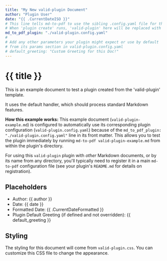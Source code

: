 ```yaml
---
title: "My New valid-plugin Document"
author: "Plugin User"
date: "{{ .CurrentDateISO }}"
# This line tells md-to-pdf to use the sibling .config.yaml file for this specific document.
# When 'plugin create' runs, 'valid-plugin' here will be replaced with the new plugin's name.
md_to_pdf_plugin: "./valid-plugin.config.yaml"
#
# Add any other parameters your plugin might expect or use by default
# from its params section in valid-plugin.config.yaml
# default_greeting: "Custom Greeting for this Doc!"
---
```


# {{ title }}

This is an example document to test a plugin created from the 'valid-plugin' template.

It uses the default handler, which should process standard Markdown features.

**How this example works:**
This example document (`valid-plugin-example.md`) is configured to automatically use its corresponding plugin configuration (`valid-plugin.config.yaml`) because of the `md_to_pdf_plugin: "./valid-plugin.config.yaml"` line in its front matter. This allows you to test the plugin immediately by running `md-to-pdf valid-plugin-example.md` from within the plugin's directory.

For using this `valid-plugin` plugin with *other* Markdown documents, or by its name from any directory, you'll typically need to register it in a main `md-to-pdf` configuration file (see your plugin's `README.md` for details on registration).

## Placeholders

* Author: {{ author }}
* Date: {{ date }}
* Formatted Date: {{ .CurrentDateFormatted }}
* Plugin Default Greeting (if defined and not overridden): {{ default_greeting }}

## Styling

The styling for this document will come from `valid-plugin.css`. You can customize this CSS file to change the appearance.

